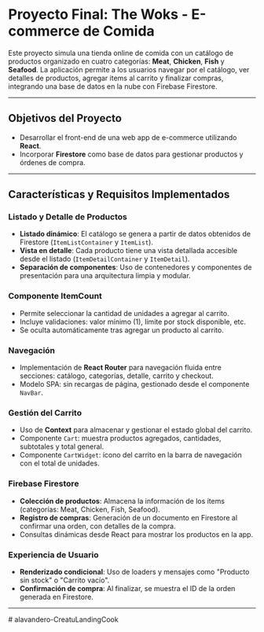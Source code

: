 # Proyecto Final: The Woks - E-commerce de Comida
 Este proyecto simula una tienda online de comida con un catálogo de productos organizado en cuatro categorías: **Meat**, **Chicken**, **Fish** y **Seafood**. La aplicación permite a los usuarios navegar por el catálogo, ver detalles de productos, agregar items al carrito y finalizar compras, integrando una base de datos en la nube con Firebase Firestore.

---

## Objetivos del Proyecto

- Desarrollar el front-end de una web app de e-commerce utilizando **React**.
- Incorporar **Firestore** como base de datos para gestionar productos y órdenes de compra.

---

## Características y Requisitos Implementados

### Listado y Detalle de Productos
- **Listado dinámico**: El catálogo se genera a partir de datos obtenidos de Firestore (`ItemListContainer` y `ItemList`).
- **Vista en detalle**: Cada producto tiene una vista detallada accesible desde el listado (`ItemDetailContainer` y `ItemDetail`).
- **Separación de componentes**: Uso de contenedores y componentes de presentación para una arquitectura limpia y modular.

### Componente ItemCount
- Permite seleccionar la cantidad de unidades a agregar al carrito.
- Incluye validaciones: valor mínimo (1), límite por stock disponible, etc.
- Se oculta automáticamente tras agregar un producto al carrito.

### Navegación
- Implementación de **React Router** para navegación fluida entre secciones: catálogo, categorías, detalle, carrito y checkout.
- Modelo SPA: sin recargas de página, gestionado desde el componente `NavBar`.

### Gestión del Carrito
- Uso de **Context** para almacenar y gestionar el estado global del carrito.
- Componente `Cart`: muestra productos agregados, cantidades, subtotales y total general.
- Componente `CartWidget`: ícono del carrito en la barra de navegación con el total de unidades.

### Firebase Firestore
- **Colección de productos**: Almacena la información de los ítems (categorías: Meat, Chicken, Fish, Seafood).
- **Registro de compras**: Generación de un documento en Firestore al confirmar una orden, con detalles de la compra.
- Consultas dinámicas desde React para mostrar los productos en la app.

### Experiencia de Usuario
- **Renderizado condicional**: Uso de loaders y mensajes como "Producto sin stock" o "Carrito vacío".
- **Confirmación de compra**: Al finalizar, se muestra el ID de la orden generada en Firestore.

---
#   a l a v a n d e r o - C r e a t u L a n d i n g C o o k  
 